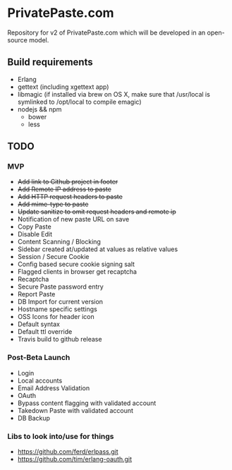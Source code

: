 PrivatePaste.com
================
Repository for v2 of PrivatePaste.com which will be developed in an open-source
model.

Build requirements
------------------
- Erlang
- gettext (including xgettext app)
- libmagic (if installed via brew on OS X, make sure that /usr/local is symlinked to /opt/local to compile emagic)
- nodejs && npm
  - bower
  - less

TODO
----

### MVP
- ~~Add link to Github project in footer~~
- ~~Add Remote IP address to paste~~
- ~~Add HTTP request headers to paste~~
- ~~Add mime-type to paste~~
- ~~Update sanitize to omit request headers and remote ip~~
- Notification of new paste URL on save
- Copy Paste
- Disable Edit
- Content Scanning / Blocking
- Sidebar created at/updated at values as relative values
- Session / Secure Cookie
 - Config based secure cookie signing salt
 - Flagged clients in browser get recaptcha
 - Recaptcha
- Secure Paste password entry
- Report Paste
- DB Import for current version
- Hostname specific settings
 - OSS Icons for header icon
 - Default syntax
 - Default ttl override
- Travis build to github release

### Post-Beta Launch
- Login
 - Local accounts
  - Email Address Validation
 - OAuth
- Bypass content flagging with validated account
- Takedown Paste with validated account
- DB Backup

### Libs to look into/use for things
- https://github.com/ferd/erlpass.git
- https://github.com/tim/erlang-oauth.git
